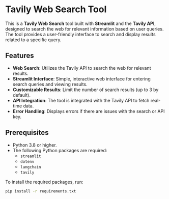 # Tavily Web Search Tool

This is a **Tavily Web Search** tool built with **Streamlit** and the **Tavily API**, designed to search the web for relevant information based on user queries. The tool provides a user-friendly interface to search and display results related to a specific query.

## Features

- **Web Search**: Utilizes the Tavily API to search the web for relevant results.
- **Streamlit Interface**: Simple, interactive web interface for entering search queries and viewing results.
- **Customizable Results**: Limit the number of search results (up to 3 by default).
- **API Integration**: The tool is integrated with the Tavily API to fetch real-time data.
- **Error Handling**: Displays errors if there are issues with the search or API key.

## Prerequisites

- Python 3.8 or higher.
- The following Python packages are required:
  - `streamlit`
  - `dotenv`
  - `langchain`
  - `tavily`

To install the required packages, run:

```bash
pip install -r requirements.txt
